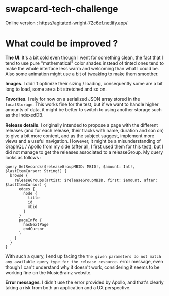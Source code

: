 # swapcard-tech-challenge

Online version : https://agitated-wright-72c6ef.netlify.app/

# What could be improved ?
**The UI**. It's a bit cold even though I went for something clean, the fact that I tend to use pure "mathematical" color shades instead of tinted ones tend to make the whole interface less warm and welcoming than what I could be. Also some animation might use a bit of tweaking to make them smoother.

**Images**. I didn't optimize their sizing / loading, consequently some are a bit long to load, some are a bit stretched and so on.

**Favorites**. I rely for now on a serialized JSON array stored in the `localStorage`. This works fine for the test, but if we want to handle higher amounts of data, it might be better to switch to using another storage such as the IndexedDB. 

**Release details**. I originally intended to propose a page with the different releases (and for each release, their tracks with name, duration and son on) to give a bit more content, and as the subject suggest, implement more views and a useful navigation. However, it might be a misunderstanding of GraphQL / Apollo from my side (after all, I first used them for this test), but I did not manage to get the releases associated to a releaseGroup. My query looks as follows : 
```
query GetRecords($releaseGroupMBID: MBID!, $amount: Int!, $lastItemCursor: String!) {
  browse {
    releaseGroups(artist: $releaseGroupMBID, first: $amount, after: $lastItemCursor) {
      edges {
        node {
          title
          id
          mbid
        }
      }
      pageInfo {
        hasNextPage
        endCursor
      }
    }
  }
}
```
With such a query, I end up facing the `The given parameters do not match any available query type for the release resource.` error message, even though I can't understand why it doesn't work, considering it seems to be working fine on the MusicBrainz website.

**Error messages**. I didn't use the error provided by Apollo, and that's clearly taking a risk from both an application and a UX perspective.